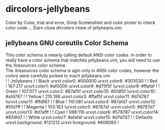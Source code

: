 dircolors-jellybeans
====================

Color by Color, trial and error, Gimp Screenshtot and color picker to check color code.... Darn close dircolors clone of jellybeans.vim

jellybeans GNU coreutils Color Schema
-------------------------------------

This color schema is mearly calling default ANSI color codes. In order to really
have a color schema that matches jellybeans.vim, you will need to use the
Xresources color schema.
<br />
The Xresources color schema is agin only in ANSI color codes, however the colors
were carefully picked to mach jellybeans.vim
<br />
!
! Jellybeans
!
! Black
urxvt.color0: #000000
urxvt.color8: #303030
!
! Red
! 167:217
urxvt.color1: #af0000
urxvt.color9: #d75f5f
!urxvt.color9: #ffafaf
!
! Green
! 107:077
urxvt.color2: #87af5f
urxvt.color10: #5fdf5f
!urxvt.color10: #afd787
!
! Yellow
! 215:186
urxvt.color3: #ffaf5f
urxvt.color11: #d7d787
!urxvt.color11: #ffdf87
!
! Blue
! 110:081
urxvt.color4: #87afd7
urxvt.color12: #5fd7ff
!
! Magenta
! 103:183
!urxvt.color5: #8787af
urxvt.color5: #8787d7
urxvt.color13: #d7afff
!
! Cyan
! 066:116
urxvt.color6: #578787
urxvt.color14: #87dfd7
!
! White
urxvt.color7: #afafaf
urxvt.color15: #d7d7d7
!
! Defaults
urxvt.background: #121212
urxvt.foreground: #808080
!

